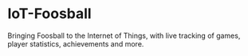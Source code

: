 # IoT-Foosball
Bringing Foosball to the Internet of Things, with live tracking of games, player statistics, achievements and more.
